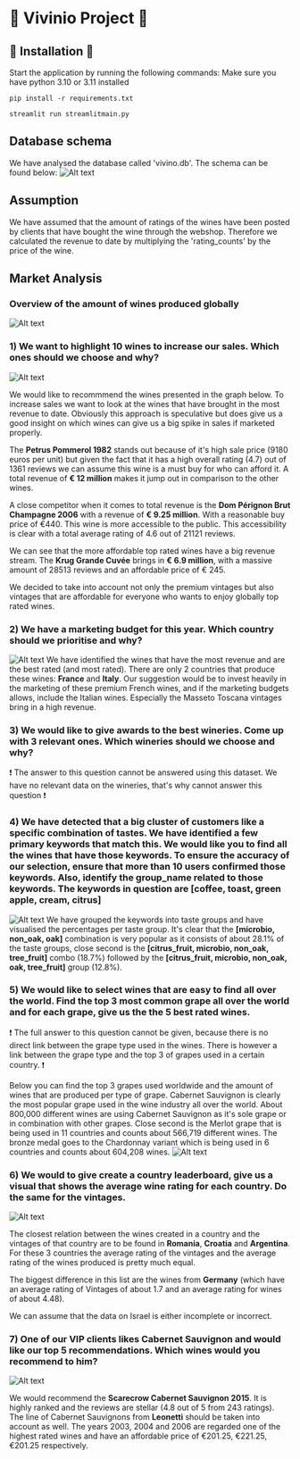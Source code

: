 # :wine_glass: Vivinio Project :wine_glass:

## :page_with_curl: Installation :page_with_curl:

Start the application by running the following commands:
Make sure you have python 3.10 or 3.11 installed
```
pip install -r requirements.txt
```
```
streamlit run streamlitmain.py
```

## Database schema
We have analysed the database called 'vivino.db'. The schema can be found below:
![Alt text](images/image.png)


## Assumption
We have assumed that the amount of ratings of the wines have been posted by clients that have bought the wine through the webshop. Therefore we calculated the revenue to date by multiplying the 'rating_counts' by the price of the wine.


## Market Analysis
### Overview of the amount of wines produced globally
![Alt text](images/worldoverview.png)


### **1) We want to highlight 10 wines to increase our sales. Which ones should we choose and why?**

![Alt text](images/question1.png)

We would like to recommmend the wines presented in the graph below. To increase sales we want to look at the wines that have brought in the most revenue to date. Obviously this approach is speculative but does give us a good insight on which wines can give us a big spike in sales if marketed properly.

The **Petrus Pommerol 1982** stands out because of it's high sale price (9180 euros per unit) but given the fact that it has a high overall rating (4.7) out of 1361 reviews we can assume this wine is a must buy for who can afford it. A total revenue of **€ 12 million** makes it jump out in comparison to the other wines.

A close competitor when it comes to total revenue is the **Dom Pérignon Brut Champagne 2006** with a revenue of **€ 9.25 million**. With a reasonable buy price of €440. This wine is more accessible to the public. This accessibility is clear with a total average rating of 4.6 out of 21121 reviews.

We can see that the more affordable top rated wines have a big revenue stream. The **Krug Grande Cuvée** brings in **€ 6.9 million**, with a massive amount of 28513 reviews and an affordable price of € 245.

We decided to take into account not only the premium vintages but also vintages that are affordable for everyone who wants to enjoy globally top rated wines.


### **2) We have a marketing budget for this year. Which country should we prioritise and why?**
![Alt text](images/question2.png)
    We have identified the wines that have the most revenue and are the best rated (and most rated). There are only 2 countries that produce these wines: **France** and **Italy**. Our suggestion would be to invest heavily in the marketing of these premium French wines, and if the marketing budgets allows, include the Italian wines. Especially the Masseto Toscana vintages bring in a high revenue.


### **3) We would like to give awards to the best wineries. Come up with 3 relevant ones. Which wineries should we choose and why?**
:exclamation: The answer to this question cannot be answered using this dataset. We have no relevant data on the wineries, that's why cannot answer this question :exclamation:


### **4) We have detected that a big cluster of customers like a specific combination of tastes. We have identified a few primary keywords that match this. We would like you to find all the wines that have those keywords. To ensure the accuracy of our selection, ensure that more than 10 users confirmed those keywords. Also, identify the group_name related to those keywords. The keywords in question are [coffee, toast, green apple, cream, citrus]**

![Alt text](images/populartastes.png)
We have grouped the keywords into taste groups and have visualised the percentages per taste group. It's clear that the **[microbio, non_oak, oak]** combination is very popular as it consists of about 28.1% of the taste groups, close second is the **[citrus_fruit, microbio, non_oak, tree_fruit]** combo (18.7%) followed by the **[citrus_fruit, microbio, non_oak, oak, tree_fruit]** group (12.8%).

### **5) We would like to select wines that are easy to find all over the world. Find the top 3 most common grape all over the world and for each grape, give us the the 5 best rated wines.**
:exclamation: The full answer to this question cannot be given, because there is no direct link between the grape type used in the wines. There is however a link between the grape type and the top 3 of grapes used in a certain country. :exclamation:

Below you can find the top 3 grapes used worldwide and the amount of wines that are produced per type of grape.
Cabernet Sauvignon is clearly the most popular grape used in the wine industry all over the world. About 800,000 different wines are using Cabernet Sauvignon as it's sole grape or in combination with other grapes. Close second is the Merlot grape that is being used in 11 countries and counts about 566,719 different wines. The bronze medal goes to the Chardonnay variant which is being used in 6 countries and counts about 604,208 wines.
![Alt text](images/top3grapes.png)

### **6) We would to give create a country leaderboard, give us a visual that shows the average wine rating for each country. Do the same for the vintages.**
![Alt text](images/countriesratingswinevintages.png)

The closest relation between the wines created in a country and the vintages of that country are to be found in **Romania**, **Croatia** and **Argentina**. For these 3 countries the average rating of the vintages and the average rating of the wines produced is pretty much equal.

The biggest difference in this list are the wines from **Germany** (which have an average rating of Vintages of about 1.7 and an average rating for wines of about 4.48). 

We can assume that the data on Israel is either incomplete or incorrect.

### **7) One of our VIP clients likes Cabernet Sauvignon and would like our top 5 recommendations. Which wines would you recommend to him?**
![Alt text](images/question7.png)

We would recommend the **Scarecrow Cabernet Sauvignon 2015**. It is highly ranked and the reviews are stellar (4.8 out of 5 from 243 ratings).
The line of Cabernet Sauvignons from **Leonetti** should be taken into account as well. The years 2003, 2004 and 2006 are regarded one of the highest rated wines and have an affordable price of €201.25, €221.25, €201.25 respectively.